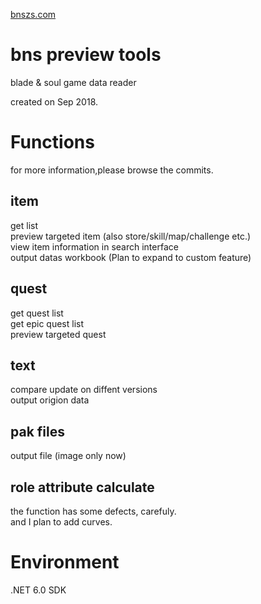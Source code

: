 [bnszs.com](https://www.bnszs.com/)

bns preview tools
==========================
blade & soul game data reader

created on Sep 2018.


Functions
==========================
for more information,please browse the commits.
## item
get list<br>
preview targeted item (also store/skill/map/challenge etc.)<br>
view item information in search interface<br>
output datas workbook (Plan to expand to custom feature)

## quest
get quest list<br>
get epic quest list<br>
preview targeted quest

## text
compare update on diffent versions<br>
output origion data

## pak files
output file (image only now)

## role attribute calculate
the function has some defects, carefuly.<br>
and I plan to add curves.

Environment
==========================
.NET 6.0 SDK